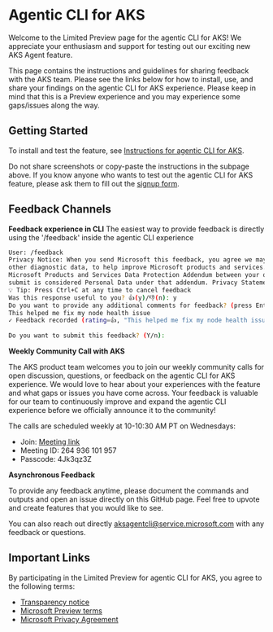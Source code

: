 # Agentic CLI for AKS

Welcome to the Limited Preview page for the agentic CLI for AKS! We appreciate your enthusiasm and support for testing out our exciting new AKS Agent feature.

This page contains the instructions and guidelines for sharing feedback with the AKS team. Please see the links below for how to install, use, and share your findings on the agentic CLI for AKS experience. Please keep in mind that this is a Preview experience and you may experience some gaps/issues along the way.

## Getting Started

To install and test the feature, see [Instructions for agentic CLI for AKS](./INSTRUCTIONS.md).

Do not share screenshots or copy-paste the instructions in the subpage above. If you know anyone who wants to test out the agentic CLI for AKS feature, please ask them to fill out the [signup form](https://aka.ms/aks/cli-agent/signup).

## Feedback Channels


**Feedback experience in CLI**
The easiest way to provide feedback is directly using the '/feedback' inside the agentic CLI experience

```bash
User: /feedback
Privacy Notice: When you send Microsoft this feedback, you agree we may combine this information, which might include 
other diagnostic data, to help improve Microsoft products and services. Processing of feedback data is governed by the 
Microsoft Products and Services Data Protection Addendum between your organization and Microsoft, and the feedback you 
submit is considered Personal Data under that addendum. Privacy Statement: https://go.microsoft.com/fwlink/?LinkId=521839
💡 Tip: Press Ctrl+C at any time to cancel feedback
Was this response useful to you? 👍(y)/👎(n): y
Do you want to provide any additional comments for feedback? (press Enter to skip):
This helped me fix my node health issue
✓ Feedback recorded (rating=👍, "This helped me fix my node health issue")
 
Do you want to submit this feedback? (Y/n):
```


**Weekly Community Call with AKS**

The AKS product team welcomes you to join our weekly community calls for open discussion, questions, or feedback on the agentic CLI for AKS experience. We would love to hear about your experiences with the feature and what gaps or issues you have come across. Your feedback is valuable for our team to continuously improve and expand the agentic CLI experience before we officially announce it to the community!

The calls are scheduled weekly at 10-10:30 AM PT on Wednesdays:
  - Join: [Meeting link](https://teams.microsoft.com/meet/264936101957?p=vgZ4BOdl4J7bhuyiFd)
  - Meeting ID: 264 936 101 957
  - Passcode: 4Jk3qz3Z

**Asynchronous Feedback**

To provide any feedback anytime, please document the commands and outputs and open an issue directly on this GitHub page. Feel free to upvote and create features that you would like to see.

You can also reach out directly  aksagentcli@service.microsoft.com with any feedback or questions.

## Important Links

By participating in the Limited Preview for agentic CLI for AKS, you agree to the following terms:

- [Transparency notice](./TRANSPARENCY-NOTE.md)
- [Microsoft Preview terms](https://azure.microsoft.com/en-us/support/legal/preview-supplemental-terms/)
- [Microsoft Privacy Agreement](http://go.microsoft.com/fwlink/?LinkId=521839)
